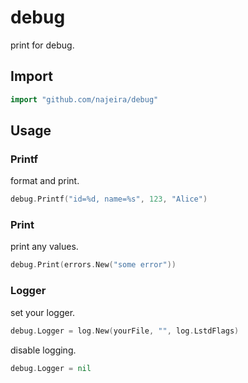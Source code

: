 # debug

print for debug.

## Import

```go
import "github.com/najeira/debug"
```

## Usage

### Printf

format and print.

```go
debug.Printf("id=%d, name=%s", 123, "Alice")
```

### Print

print any values.

```go
debug.Print(errors.New("some error"))
```

### Logger

set your logger.

```go
debug.Logger = log.New(yourFile, "", log.LstdFlags)
```

disable logging.

```go
debug.Logger = nil
```
